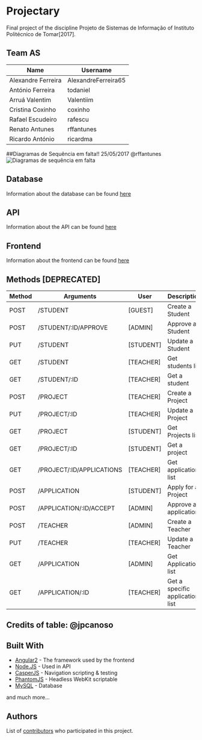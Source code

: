 # Projectary

Final project of the discipline Projeto de Sistemas de Informação of Instituto Politécnico de Tomar[2017].

## Team AS

| Name | Username |
| --- | --- |
| Alexandre Ferreira | AlexandreFerreira65 |
| António Ferreira | todaniel |
| Arruá Valentim | Valentiim |
| Cristina Coxinho | coxinho |
| Rafael Escudeiro | rafescu |
| Renato Antunes | rffantunes |
| Ricardo António | ricardma |

##Diagramas de Sequência em falta!! 25/05/2017 @rffantunes
![Diagramas de sequência em falta](https://github.com/iptomar/gittests/blob/master/17422/Diagramas%20de%20sequencia%20-%20Cópia.JPG)

## Database

Information about the database can be found [here](https://github.com/iptomar/projectary-bd)

## API

Information about the API can be found [here](https://github.com/iptomar/projectary-api)

## Frontend

Information about the frontend can be found [here](https://github.com/iptomar/projectary-frontend)

## Methods [DEPRECATED]

| Method | Arguments | User | Description |
| --- | --- | --- | --- |
| POST | /STUDENT | [GUEST] | Create a Student |
| POST | /STUDENT/:ID/APPROVE | [ADMIN] | Approve a Student |
| PUT | /STUDENT | [STUDENT] | Update a Student |
| GET | /STUDENT | [TEACHER] | Get students list |
| GET | /STUDENT/:ID | [TEACHER] | Get a student |
| POST | /PROJECT | [TEACHER] | Create a Project |
|PUT | /PROJECT/:ID | [TEACHER] | Update a Project |
|GET | /PROJECT | [STUDENT] | Get Projects list |
|GET | /PROJECT/:ID	| [STUDENT] | Get a project |
|GET | /PROJECT/:ID/APPLICATIONS | [TEACHER] | Get applications list |
|POST | /APPLICATION | [STUDENT] | Apply for a Project |
|POST | /APPLICATION/:ID/ACCEPT | [ADMIN] | Approve a application |
|POST | /TEACHER | [ADMIN] | Create a Teacher |
|PUT | /TEACHER | [TEACHER] | Update a Teacher |
|GET | /APPLICATION |	[ADMIN] | Get Application list |
|GET | /APPLICATION/:ID | [TEACHER] | Get a specific application list |
## Credits of table: @jpcanoso

## Built With

* [Angular2](https://angular.io/) - The framework used by the frontend
* [Node.JS](https://nodejs.org/en/) - Used in API
* [CasperJS](http://casperjs.org/) - Navigation scripting & testing
* [PhantomJS](http://phantomjs.org/) - Headless WebKit scriptable
* [MySQL](https://www.mysql.com/) - Database

and much more...

## Authors
List of [contributors](https://github.com/orgs/iptomar/people) who participated in this project.

